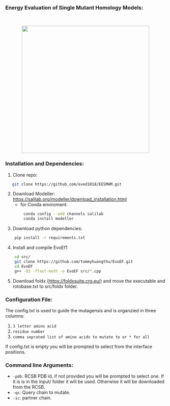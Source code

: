 ### Energy Evaluation of Single Mutant Homology Models:
<Br>

<p align="center">
<img src="Media/Picture1.png"  width="400" height="400"/>
</p>

### Installation and Dependencies:
1. Clone repo:
```sh
   git clone https://github.com/eved1018/EESMHM.git
```
2. Download Modeller: https://salilab.org/modeller/download_installation.html
    * for Conda enviroment:
```sh 
        conda config --add channels salilab
        conda install modeller
```
3. Download python dependencies:
```sh
    pip install -r requirements.txt 
```
4. Install and compile EvoEf1
```sh
    cd src/
    git clone https://github.com/tommyhuangthu/EvoEF.git
    cd EvoEF
    g++ -O3 -ffast-math -o EvoEF src/*.cpp
```

5. Download foldx (https://foldxsuite.crg.eu/) and move the executable and rotobase.txt to src/foldx folder.

### Configuration File:
The config.txt is used to guide the mutagensis and is organzied in three columns:
1) `3 letter amino acid` 
2) `residue number`
3) `comma seprated list of amino acids to mutate to or * for all`

If config.txt is  empty you will be prompted to select from the interface positions. 

### Command line Arguments:
* `-pdb`: RCSB PDB id, if not provided you will be prompted to select one. If it is is in the input/ folder it will be used. Otherwise it will be downloaded from the RCSB.
* `-qc`: Query chain to mutate.
* `-ic`: partner chain.

